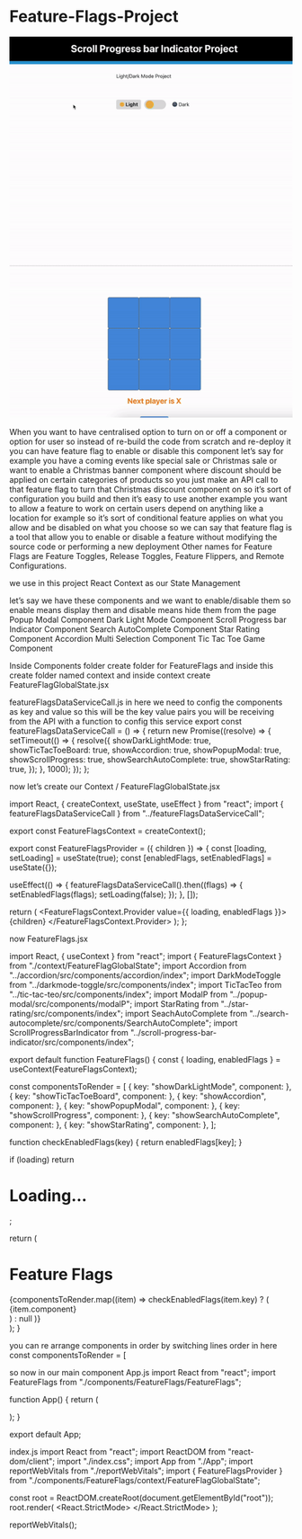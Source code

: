 # Feature-Flags-Project

![Feature-Flags-Project](Feature-Flags.gif)


When you want to have centralised option to turn on or off a component or option for user so instead of re-build the code from scratch and re-deploy it you can have feature flag to enable or disable this component
let’s say for example you have a coming events like special sale or Christmas sale or want to enable a Christmas banner component where discount should be applied on certain categories of products so you just make an API call to that feature flag to turn that Christmas discount component on so it’s sort of configuration you build and then it’s easy to use 
another example you want to allow a feature to work on certain users depend on anything like a location for example so it’s sort of conditional feature applies on what you allow and be disabled on what you choose
 so we can say that feature flag is a tool that allow you to enable or disable a feature without modifying the source code or performing a new deployment
Other names for Feature Flags are Feature Toggles, Release Toggles, Feature Flippers, and Remote Configurations.


we use in this project React Context as our State Management

let’s say we have these components and we want to enable/disable them so enable means display them and disable means hide them from the page
Popup Modal Component 
Dark Light Mode Component
Scroll Progress bar Indicator Component
Search AutoComplete Component
Star Rating Component
Accordion Multi Selection Component
Tic Tac Toe Game Component

Inside Components folder create folder for FeatureFlags and inside this create folder named context and inside context create FeatureFlagGlobalState.jsx 

featureFlagsDataServiceCall.js
in here we need to config the components as key and value
so this will be the key value pairs you will be receiving from the API with a function to config this service
export const featureFlagsDataServiceCall = () => {
    return new Promise((resolve) => {
      setTimeout(() => {
        resolve({
          showDarkLightMode: true,
          showTicTacToeBoard: true,
          showAccordion: true,
          showPopupModal: true,
          showScrollProgress: true,
          showSearchAutoComplete: true,
          showStarRating: true,
        });
      }, 1000);
    });
  };
  
now let’s create our Context / FeatureFlagGlobalState.jsx

import React, { createContext, useState, useEffect } from "react";
import { featureFlagsDataServiceCall } from "../featureFlagsDataServiceCall";

export const FeatureFlagsContext = createContext();

export const FeatureFlagsProvider = ({ children }) => {
  const [loading, setLoading] = useState(true);
  const [enabledFlags, setEnabledFlags] = useState({});

  useEffect(() => {
    featureFlagsDataServiceCall().then((flags) => {
      setEnabledFlags(flags);
      setLoading(false);
    });
  }, []);

  return (
    <FeatureFlagsContext.Provider value={{ loading, enabledFlags }}>
      {children}
    </FeatureFlagsContext.Provider>
  );
};

now FeatureFlags.jsx

import React, { useContext } from "react";
import { FeatureFlagsContext } from "./context/FeatureFlagGlobalState";
import Accordion from "../accordion/src/components/accordion/index";
import DarkModeToggle from "../darkmode-toggle/src/components/index";
import TicTacTeo from "../tic-tac-teo/src/components/index";
import ModalP from "../popup-modal/src/components/modalP";
import StarRating from "../star-rating/src/components/index";
import SeachAutoComplete from "../search-autocomplete/src/components/SearchAutoComplete";
import ScrollProgressBarIndicator from "../scroll-progress-bar-indicator/src/components/index";

export default function FeatureFlags() {
  const { loading, enabledFlags } = useContext(FeatureFlagsContext);

  const componentsToRender = [
    { key: "showDarkLightMode", component: <DarkModeToggle /> },
    { key: "showTicTacToeBoard", component: <TicTacTeo /> },
    { key: "showAccordion", component: <Accordion /> },
    { key: "showPopupModal", component: <ModalP /> },
    { key: "showScrollProgress", component: <ScrollProgressBarIndicator /> },
    { key: "showSearchAutoComplete", component: <SeachAutoComplete /> },
    { key: "showStarRating", component: <StarRating noOfStars={5} /> },
  ];

  function checkEnabledFlags(key) {
    return enabledFlags[key];
  }

  if (loading) return <h1>Loading...</h1>;

  return (

  <div className="centered-container">
    <h1>Feature Flags</h1>
    <div className="components-wrapper">
      {componentsToRender.map((item) =>
        checkEnabledFlags(item.key) ? (
          <div key={item.key} className="component">{item.component}</div>
        ) : null
      )}
    </div>
  </div>
 );
}


you can re arrange components in order by switching lines order in here const componentsToRender = [


so now in our main component App.js
import React from "react";
import FeatureFlags from "./components/FeatureFlags/FeatureFlags";

function App() {
  return (
    <div className="App">
      <FeatureFlags />
    </div>
  );
}

export default App;

index.js
import React from "react";
import ReactDOM from "react-dom/client";
import "./index.css";
import App from "./App";
import reportWebVitals from "./reportWebVitals";
import { FeatureFlagsProvider } from "./components/FeatureFlags/context/FeatureFlagGlobalState";

const root = ReactDOM.createRoot(document.getElementById("root"));
root.render(
  <React.StrictMode>
    <FeatureFlagsProvider>
      <App />
    </FeatureFlagsProvider>
  </React.StrictMode>
);

reportWebVitals();


